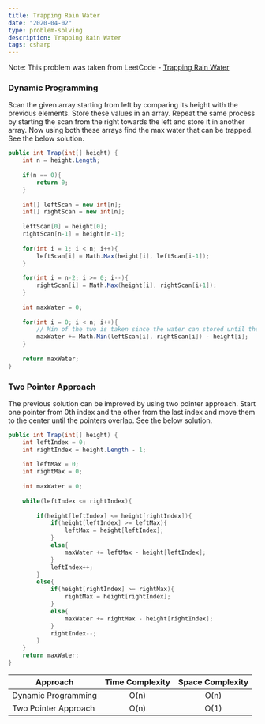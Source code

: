 ```yaml
---
title: Trapping Rain Water
date: "2020-04-02"
type: problem-solving
description: Trapping Rain Water
tags: csharp
---
```


Note: This problem was taken from LeetCode - [Trapping Rain Water](https://leetcode.com/problems/trapping-rain-water/)

### Dynamic Programming

Scan the given array starting from left by comparing its height with the previous elements. Store these values in an array. Repeat the same process by starting the scan from the right towards the left and store it in another array. Now using both these arrays find the max water that can be trapped. See the below solution.

```csharp
public int Trap(int[] height) {
	int n = height.Length;
	
	if(n == 0){
		return 0;
	}
	
	int[] leftScan = new int[n];
	int[] rightScan = new int[n];
	
	leftScan[0] = height[0];
	rightScan[n-1] = height[n-1];
	
	for(int i = 1; i < n; i++){
		leftScan[i] = Math.Max(height[i], leftScan[i-1]);
	}
	
	for(int i = n-2; i >= 0; i--){
		rightScan[i] = Math.Max(height[i], rightScan[i+1]);
	}
	
	int maxWater = 0;
	
	for(int i = 0; i < n; i++){
		// Min of the two is taken since the water can stored until the level of the smallest wall. It is then subtracted with the height of the wall.
		maxWater += Math.Min(leftScan[i], rightScan[i]) - height[i];
	}
	
	return maxWater;
}
```

### Two Pointer Approach

The previous solution can be improved by using two pointer approach. Start one pointer from 0th index and the other from the last index and move them to the center until the pointers overlap. See the below solution.

```csharp
public int Trap(int[] height) {
	int leftIndex = 0;
	int rightIndex = height.Length - 1;
	
	int leftMax = 0;
	int rightMax = 0;
	
	int maxWater = 0;
	
	while(leftIndex <= rightIndex){
					
		if(height[leftIndex] <= height[rightIndex]){
			if(height[leftIndex] >= leftMax){
				leftMax = height[leftIndex];
			}
			else{
				maxWater += leftMax - height[leftIndex];
			}
			leftIndex++;
		}
		else{
			if(height[rightIndex] >= rightMax){
				rightMax = height[rightIndex];
			}
			else{
				maxWater += rightMax - height[rightIndex];
			}
			rightIndex--;
		}
	}
	return maxWater;
}
```

| Approach | Time Complexity | Space Complexity |
| ------------- |:-------------:| :-----:|
| Dynamic Programming | O(n) | O(n) |
| Two Pointer Approach | O(n) | O(1) |
